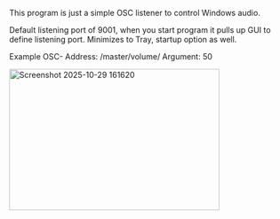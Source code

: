 This program is just a simple OSC listener to control Windows audio.

Default listening port of 9001, when you start program it pulls up GUI to define listening port. Minimizes to Tray, startup option as well.

Example OSC- Address: /master/volume/
             Argument: 50

             
<img width="378" height="255" alt="Screenshot 2025-10-29 161620" src="https://github.com/user-attachments/assets/a026178e-cd48-4f31-8730-195729179651" />
